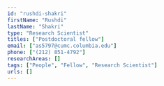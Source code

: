 ```yaml
---
id: "rushdi-shakri"
firstName: "Rushdi"
lastName: "Shakri"
type: "Research Scientist"
titles: ["Postdoctoral fellow"]
email: ["as5797@cumc.columbia.edu"]
phone: ["(212) 851-4792"]
researchAreas: []
tags: ["People", "Fellow", "Research Scientist"]
urls: []
---
```

